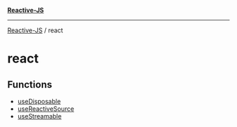 [**Reactive-JS**](../README.md)

***

[Reactive-JS](../README.md) / react

# react

## Functions

- [useDisposable](functions/useDisposable.md)
- [useReactiveSource](functions/useReactiveSource.md)
- [useStreamable](functions/useStreamable.md)

